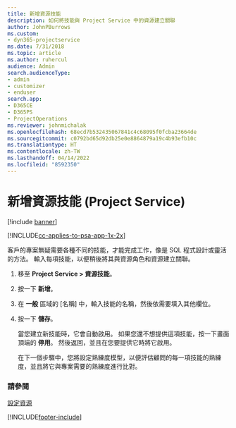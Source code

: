 ```yaml
---
title: 新增資源技能
description: 如何將技能與 Project Service 中的資源建立關聯
author: JohnPBurrows
ms.custom:
- dyn365-projectservice
ms.date: 7/31/2018
ms.topic: article
ms.author: ruhercul
audience: Admin
search.audienceType:
- admin
- customizer
- enduser
search.app:
- D365CE
- D365PS
- ProjectOperations
ms.reviewer: johnmichalak
ms.openlocfilehash: 68ecd7b532435067841c4c68095f0fcba23664de
ms.sourcegitcommit: c0792bd65d92db25e0e8864879a19c4b93efb10c
ms.translationtype: HT
ms.contentlocale: zh-TW
ms.lasthandoff: 04/14/2022
ms.locfileid: "8592350"
---
```

# <a name="add-resource-skills-project-service"></a>新增資源技能 (Project Service)

[!include [banner](../includes/psa-now-project-operations.md)]

[!INCLUDE[cc-applies-to-psa-app-1x-2x](../includes/cc-applies-to-psa-app-1x-2x.md)]

客戶的專案無疑需要各種不同的技能，才能完成工作，像是 SQL 程式設計或靈活的方法。 輸入每項技能，以便稍後將其與資源角色和資源建立關聯。  
  
1. 移至 **Project Service > 資源技能**。  
  
2. 按一下 **新增**。  
  
3. 在 **一般** 區域的 [名稱] 中，輸入技能的名稱，然後依需要填入其他欄位。  
  
4. 按一下 **儲存**。  
  
   當您建立新技能時，它會自動啟用。 如果您還不想提供這項技能，按一下畫面頂端的 **停用**。 然後返回，並且在您要提供它時將它啟用。  
  
   在下一個步驟中，您將設定熟練度模型，以便評估顧問的每一項技能的熟練度，並且將它與專案需要的熟練度進行比對。  
  
### <a name="see-also"></a>請參閱  
 [設定資源](../psa/set-up-resources.md)


[!INCLUDE[footer-include](../includes/footer-banner.md)]
